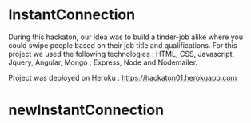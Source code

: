 # InstantConnection

During this hackaton, our idea was to build a tinder-job alike where you could swipe people based on their job title and qualifications.
For this project we used the following technologies : HTML, CSS, Javascript, Jquery, Angular, Mongo , Express, Node and Nodemailer.

Project was deployed on Heroku : https://hackaton01.herokuapp.com
# newInstantConnection
